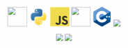 <div align="center">
  
<!-- LINGUAGENS ÍCONES -->
<p align="center">
  <img src="https://cdn.jsdelivr.net/gh/devicons/devicon@latest/icons/vscode/vscode-original.svg" width="45" height="45"/> 
  <img src="https://raw.githubusercontent.com/devicons/devicon/master/icons/python/python-original.svg" width="45" height="45"/>      
  <img src="https://raw.githubusercontent.com/devicons/devicon/master/icons/javascript/javascript-original.svg" width="45" height="45"/>  
  <img src="https://cdn.jsdelivr.net/gh/devicons/devicon@latest/icons/visualstudio/visualstudio-original.svg" width="45" height="45" /> 
  <img src="https://raw.githubusercontent.com/devicons/devicon/master/icons/cplusplus/cplusplus-original.svg" width="45" height="45"/>

  
  <img src="https://cdn.jsdelivr.net/gh/devicons/devicon@latest/icons/kalilinux/kalilinux-original.svg" />
          
  
</p>

<!-- GITHUB STATUS -->
  <img height="180em" src="https://github-readme-stats.vercel.app/api?username=NerostavKuznetsov&cache_seconds=0&show_icons=true&theme=merko&include_all_commits=true&count_private=true"/>
  <img height="180em" src="https://github-readme-stats.vercel.app/api/top-langs/?username=NerostavKuznetsov&cache_seconds=0&layout=compact&show_icons=true&theme=merko"/>

</div>

















